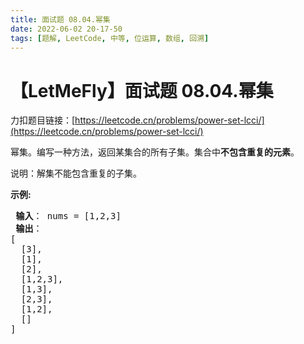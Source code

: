 ```yaml
---
title: 面试题 08.04.幂集
date: 2022-06-02 20-17-50
tags: [题解, LeetCode, 中等, 位运算, 数组, 回溯]
---
```


# 【LetMeFly】面试题 08.04.幂集

力扣题目链接：[https://leetcode.cn/problems/power-set-lcci/](https://leetcode.cn/problems/power-set-lcci/)

<p>幂集。编写一种方法，返回某集合的所有子集。集合中<strong>不包含重复的元素</strong>。</p>

<p>说明：解集不能包含重复的子集。</p>

<p><strong>示例:</strong></p>

<pre><strong> 输入</strong>： nums = [1,2,3]
<strong> 输出</strong>：
[
  [3],
&nbsp; [1],
&nbsp; [2],
&nbsp; [1,2,3],
&nbsp; [1,3],
&nbsp; [2,3],
&nbsp; [1,2],
&nbsp; []
]
</pre>


    